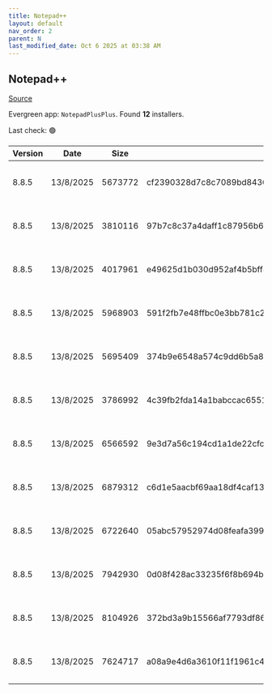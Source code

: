 ```yaml
---
title: Notepad++
layout: default
nav_order: 2
parent: N
last_modified_date: Oct 6 2025 at 03:38 AM
---
```


## Notepad++

[Source](https://notepad-plus-plus.org/)

Evergreen app: `NotepadPlusPlus`. Found **12** installers.

Last check: 🟢

| Version | Date      | Size    | Sha256                                                           | Architecture | InstallerType | Type | URI                                                                                                                                                                                                                                              |
| ------- | --------- | ------- | ---------------------------------------------------------------- | ------------ | ------------- | ---- | ------------------------------------------------------------------------------------------------------------------------------------------------------------------------------------------------------------------------------------------------ |
| 8.8.5   | 13/8/2025 | 5673772 | cf2390328d7c8c7089bd8436d8a8a8d2c7a79893e9af4e260d86cb2c77df3875 | ARM64        | Portable      | 7z   | [https://github.com/notepad-plus-plus/notepad-plus-plus/releases/download/v8.8.5/npp.8.8.5.portable.arm64.7z](https://github.com/notepad-plus-plus/notepad-plus-plus/releases/download/v8.8.5/npp.8.8.5.portable.arm64.7z)                       |
| 8.8.5   | 13/8/2025 | 3810116 | 97b7c8c37a4daff1c87956b614de44a57fd12bee9a2b3c889e6dee216444d454 | ARM64        | Minimal       | 7z   | [https://github.com/notepad-plus-plus/notepad-plus-plus/releases/download/v8.8.5/npp.8.8.5.portable.minimalist.arm64.7z](https://github.com/notepad-plus-plus/notepad-plus-plus/releases/download/v8.8.5/npp.8.8.5.portable.minimalist.arm64.7z) |
| 8.8.5   | 13/8/2025 | 4017961 | e49625d1b030d952af4b5bff84d87d7eee0f0da054082432b7a30801cc7a2421 | x64          | Minimal       | 7z   | [https://github.com/notepad-plus-plus/notepad-plus-plus/releases/download/v8.8.5/npp.8.8.5.portable.minimalist.x64.7z](https://github.com/notepad-plus-plus/notepad-plus-plus/releases/download/v8.8.5/npp.8.8.5.portable.minimalist.x64.7z)     |
| 8.8.5   | 13/8/2025 | 5968903 | 591f2fb7e48ffbc0e3bb781c2a3fde7632fded09faf5c1084e3d74634335189f | x64          | Portable      | 7z   | [https://github.com/notepad-plus-plus/notepad-plus-plus/releases/download/v8.8.5/npp.8.8.5.portable.x64.7z](https://github.com/notepad-plus-plus/notepad-plus-plus/releases/download/v8.8.5/npp.8.8.5.portable.x64.7z)                           |
| 8.8.5   | 13/8/2025 | 5695409 | 374b9e6548a574c9dd6b5a8bea50b14f1e26fea9aec28f60c3700e5a4c2bcfe1 | x86          | Portable      | 7z   | [https://github.com/notepad-plus-plus/notepad-plus-plus/releases/download/v8.8.5/npp.8.8.5.portable.7z](https://github.com/notepad-plus-plus/notepad-plus-plus/releases/download/v8.8.5/npp.8.8.5.portable.7z)                                   |
| 8.8.5   | 13/8/2025 | 3786992 | 4c39fb2fda14a1babccac65513d3ef3d919c29d9f8a40fd285e76283becd51f3 | x86          | Minimal       | 7z   | [https://github.com/notepad-plus-plus/notepad-plus-plus/releases/download/v8.8.5/npp.8.8.5.portable.minimalist.7z](https://github.com/notepad-plus-plus/notepad-plus-plus/releases/download/v8.8.5/npp.8.8.5.portable.minimalist.7z)             |
| 8.8.5   | 13/8/2025 | 6566592 | 9e3d7a56c194cd1a1de22cfc3b1cc6893edc3e00657c6249e973b692bea970fd | ARM64        | Default       | exe  | [https://github.com/notepad-plus-plus/notepad-plus-plus/releases/download/v8.8.5/npp.8.8.5.Installer.arm64.exe](https://github.com/notepad-plus-plus/notepad-plus-plus/releases/download/v8.8.5/npp.8.8.5.Installer.arm64.exe)                   |
| 8.8.5   | 13/8/2025 | 6879312 | c6d1e5aacbf69aa18df4caf1346fd69638491a5ad0085729bae91c662d1c62bb | x64          | Default       | exe  | [https://github.com/notepad-plus-plus/notepad-plus-plus/releases/download/v8.8.5/npp.8.8.5.Installer.x64.exe](https://github.com/notepad-plus-plus/notepad-plus-plus/releases/download/v8.8.5/npp.8.8.5.Installer.x64.exe)                       |
| 8.8.5   | 13/8/2025 | 6722640 | 05abc57952974d08feafa399d6fdb37945a3fd0a10f37833dd837a5788e421d5 | x86          | Default       | exe  | [https://github.com/notepad-plus-plus/notepad-plus-plus/releases/download/v8.8.5/npp.8.8.5.Installer.exe](https://github.com/notepad-plus-plus/notepad-plus-plus/releases/download/v8.8.5/npp.8.8.5.Installer.exe)                               |
| 8.8.5   | 13/8/2025 | 7942930 | 0d08f428ac33235f6f8b694b9c9967023f222a22542e2a5c9ffc2a595f3f9a4a | ARM64        | Portable      | zip  | [https://github.com/notepad-plus-plus/notepad-plus-plus/releases/download/v8.8.5/npp.8.8.5.portable.arm64.zip](https://github.com/notepad-plus-plus/notepad-plus-plus/releases/download/v8.8.5/npp.8.8.5.portable.arm64.zip)                     |
| 8.8.5   | 13/8/2025 | 8104926 | 372bd3a9b15566af7793df86212a5c213739bd57e1b09ab007a1e00ce4de555b | x64          | Portable      | zip  | [https://github.com/notepad-plus-plus/notepad-plus-plus/releases/download/v8.8.5/npp.8.8.5.portable.x64.zip](https://github.com/notepad-plus-plus/notepad-plus-plus/releases/download/v8.8.5/npp.8.8.5.portable.x64.zip)                         |
| 8.8.5   | 13/8/2025 | 7624717 | a08a9e4d6a3610f11f1961c4c07bd0ad85b04a47aa46d96b684ac5d2a63237f5 | x86          | Portable      | zip  | [https://github.com/notepad-plus-plus/notepad-plus-plus/releases/download/v8.8.5/npp.8.8.5.portable.zip](https://github.com/notepad-plus-plus/notepad-plus-plus/releases/download/v8.8.5/npp.8.8.5.portable.zip)                                 |
